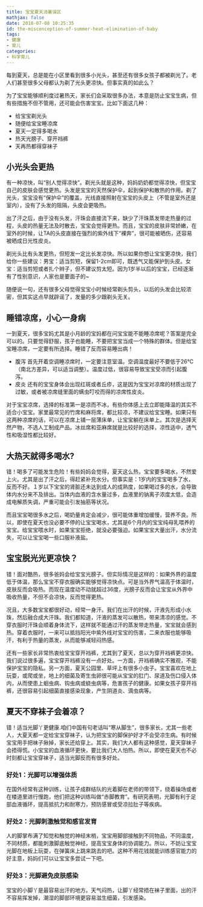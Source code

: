 ```yaml
---
title: 宝宝夏天消暑误区
mathjax: false
date: 2018-07-08 10:25:35
id: the-misconception-of-summer-heat-elimination-of-baby
tags:
- 健康
- 育儿
categories:
- 科学育儿
---
```


每到夏天，总是能在小区里看到很多小光头，甚至还有很多女孩子都被剃光了。老人们甚至很多父母都认为剃了光头更凉快。但事实真的如此么？

<!---more--->

为了宝宝能够顺利度过暑热天，家长们会采取很多办法，本意是防止宝宝生病，但有些措施不但不管用，还可能会伤害宝宝。比如下面这几种：

- 给宝宝剃光头
- 随便给宝宝睡凉席
- 夏天一定得多喝水
- 热天光膀子、穿开裆裤
- 天再热都得穿袜子

## 小光头会更热

有一种凉快，叫“别人觉得凉快”。剃光头就是这种，妈妈奶奶都觉得凉快，但宝宝自己的皮肤会感觉更热。头发是宝宝的天然保护伞，起到保护和散热的作用。剃了光头，宝宝没有“保护伞”的覆盖，光线直接照射在宝宝的头皮上（不管是室外还是室内），没有了头发的阻隔，头皮会更吸热。

出了汗之后，由于没有头发，汗珠会直接流下来，缺少了汗珠蒸发带走热量的过程，头皮的热量无法及时散去，宝宝会觉得更热。而且，宝宝的皮肤非常娇嫩，在室外的时候，让TA的头皮直接在强烈的紫外线下“裸奔”，很可能被晒伤，还容易被晒成日光性皮炎。

剃光头比有头发更热，但短发一定比长发凉快。所以如果你想让宝宝更凉快，我们给你一些建议：男宝：适当剪短，保留1-2cm即可，既透气又能保护到头皮。女宝：适当剪短或者扎个辫子，但不建议剪太短。因为1岁半以后的宝宝，已经逐渐有了性别意识，人家也是要面子的~

随便说一句，还有很多父母觉得宝宝小时候经常剃头剪头，以后的头发会比较浓密，但其实这点早就辟谣了，发量的多少跟剃头无关。

## 睡错凉席，小心一身病

一到夏天，很多宝妈尤其是小月龄的宝妈都在问宝宝能不能睡凉席呢？答案是完全可以的。只要觉得舒服，孩子也能睡，不要把宝宝当成一个特殊的群体。但是给宝宝睡凉席，一定要有所选择。睡错了反而容易睡出病！
- 腹泻
首先开着空调睡凉席时，一定要注意室温。空调温度最好不要低于26℃（南北方差异，可以适当调整）。温度过低，很容易导致宝宝受凉而引起腹泻。
- 皮炎
还有的宝宝身体会出现红斑或者丘疹，这是因为宝宝对凉席的材质出现了过敏，或者被凉席缝里面的螨虫叮咬而得的凉席性皮炎。

对于宝宝凉席，选择的标准第一是凉而不冰，有些你体感上去立即能降温的其实不适合小宝宝。家里最常见的竹席和麻将席，都比较凉，不建议给宝宝睡。如果只有这两种凉席的话，可以在凉席上铺一层薄床单，让宝宝躺在床单上。其次是选择天然产物，不选人工制成产品。冰丝席和亚麻席就是比较好的选择，凉性适中，透气性和吸湿性都比较好。

## 大热天就得多喝水?

错！喝多了可能发生危险！有些妈妈会觉得，夏天这么热，宝宝要多喝水，不然爱上火。尤其是出了汗之后，得赶紧补充水分。但事实是：1岁内的宝宝喝多了水，反而不好。１岁以下宝宝的肾脏还未达到成人的成熟度，如果喝过多的水，会导致体内水分来不及排出。当体内血液的含水量过多，血液里的钠离子浓度太低，会造成电解质失调，严重可能会引发抽筋等状况。

而且宝宝喝很多水之后，喝奶量肯定会减少，很可能体重增加缓慢，营养不良。所以，即使在夏天也没必要不停的让宝宝喝水，尤其是6个月内的宝宝纯母乳喂养的宝宝。给宝宝喂水时，如果宝宝拒绝，就没必要强迫。如果宝宝大量出汗，水分流失，可以让宝宝喝一些口服补液盐。

## 宝宝脱光光更凉快？

错！面对酷热，很多爸妈会给宝宝光膀子。但实际情况是这样的：如果外界的温度低于体温，那么宝宝不穿衣服确实能够觉得凉快点。可是当外界气温高于体温时，皮肤反而会吸热。而现在温度动不动就超过36度，光膀子反而会让宝宝从外界中吸收热量，不但不会凉快，反而觉得更热。

况且，大多数宝宝都很好动，经常一身汗。我们在出汗的时候，汗液先形成小水珠，然后融合成大汗珠。我们都知道，汗液的蒸发可以散热，带来清凉的感觉。不穿衣服时汗珠会顺着身体流下，这样就不能通过汗的蒸发带走热量，宝宝就会感到热。穿着衣服时，一来可以抵挡阳光中紫外线对宝宝的伤害，二来衣服也能够吸汗，有利于热量的蒸发，从而能够减轻闷热感。

还有一些家长非常热衷给宝宝穿开裆裤，尤其到了夏天，总以为穿开裆裤更凉快。我们说过很多遍，宝宝穿开裆裤没有一点好处。一方面，开裆裤确实不雅观，不能保护宝宝的隐私。另一方面，夏天公园里、草坪上有很多小虫子。宝宝喜欢在地上玩耍，或爬或坐，地上的细菌及寄生虫卵很可能从宝宝的肛门、尿道及伤口侵入体内，从而使患上蛔虫病、钩虫病或蛲虫病等，危害孩子的健康。如果女孩子穿开裆裤，还很容易引起细菌直接感染现象，产生阴道炎、滴虫病等。

## 夏天不穿袜子会着凉？

错！适当光脚丫更健康.咱们中国有句老话叫“寒从脚生”，很多家长，尤其一些老人，大夏天都一定给宝宝穿袜子，认为把宝宝的脚保护好才不会受凉生病。有时候宝宝用手把袜子揪掉，家长还给穿上。其实，我们大人都有这种感觉，夏天穿袜子会捂得慌。小宝宝的血液循环更快，要比我们大人怕热。所以，即使在夏天也不必时刻都让宝宝穿袜子，适当光脚反而有很多好处。

### 好处1：光脚可以增强体质

在国外经常有这种训练，让孩子成群结队的光着脚在老师的带领下，绕着操场或者在楼道里进行慢跑，他们把这种训练叫做“赤脚教育”。有研究表明，光脚有利于足部血液循环，提高抵抗力和耐寒力，预防感冒或受凉拉肚子等疾病。

### 好处2：光脚刺激触觉和感官发育

人的脚掌布满了知觉和触觉的神经末梢，宝宝用脚部接触到不同物品，不同温度，不同材质，都能刺激脚底触觉神经，提高宝宝身体的协调能力。所以，不妨让宝宝光脚在地板上玩耍，在弹簧床上跳来跳去的吧。这种不用花钱就能训练感官能力的好主意，妈妈们可以让宝宝多尝试一下吧。

### 好处3：光脚避免皮肤感染

宝宝的小脚丫是最容易出汗的地方。天气闷热，让脚丫经常捂在袜子里面，出的汗不容易挥发掉，潮湿的脚部环境更容易滋生细菌，引发感染。